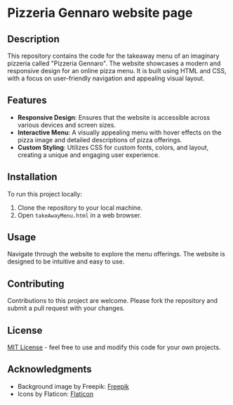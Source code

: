 # Pizzeria Gennaro website page

## Description
This repository contains the code for the takeaway menu of an imaginary pizzeria called "Pizzeria Gennaro". 
The website showcases a modern and responsive design for an online pizza menu. It is built using HTML and CSS, with a focus on user-friendly navigation and appealing visual layout.

## Features
- **Responsive Design**: Ensures that the website is accessible across various devices and screen sizes.
- **Interactive Menu**: A visually appealing menu with hover effects on the pizza image and detailed descriptions of pizza offerings.
- **Custom Styling**: Utilizes CSS for custom fonts, colors, and layout, creating a unique and engaging user experience.

## Installation
To run this project locally:
1. Clone the repository to your local machine.
2. Open `takeAwayMenu.html` in a web browser.

## Usage
Navigate through the website to explore the menu offerings. The website is designed to be intuitive and easy to use.

## Contributing
Contributions to this project are welcome. Please fork the repository and submit a pull request with your changes.

## License
[MIT License](LICENSE.md) - feel free to use and modify this code for your own projects.


## Acknowledgments
- Background image by Freepik: [Freepik](https://www.freepik.com/free-vector/restaurant-mural-wallpaper-with-pizza_10290897.htm)
- Icons by Flaticon: [Flaticon](https://www.flaticon.com/free-icons/pizza)
